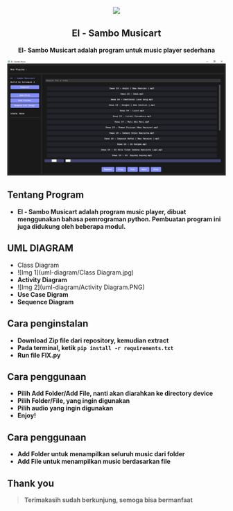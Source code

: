<p align="center"><img src="music.ico"></p>
<h2 align="center">El - Sambo Musicart</h2>
<p align="center"><b>El- Sambo Musicart adalah program untuk music player sederhana</b></p>
<kbd><img src="Main Page.PNG"></kbd>

## Tentang Program
- **El - Sambo Musicart adalah program music player, dibuat menggunakan bahasa pemrograman python. Pembuatan program ini juga didukung oleh beberapa modul.**

## UML DIAGRAM
- Class Diagram
- ![Img 1](uml-diagram/Class Diagram.jpg)
- **Activity Diagram**
- ![Img 2](uml-diagram/Activity Diagram.PNG)
- **Use Case Digram**
- **Sequence Diagram**

## Cara penginstalan
- **Download Zip file dari repository, kemudian extract**
- **Pada terminal, ketik `pip install -r requirements.txt`**
- **Run file FIX.py**

## Cara penggunaan
- **Pilih Add Folder/Add File, nanti akan diarahkan ke directory device**
- **Pilih Folder/File, yang ingin digunakan**
- **Pilih audio yang ingin digunakan**
- **Enjoy!**

## Cara penggunaan
- **Add Folder untuk menampilkan seluruh music dari folder**
- **Add File untuk menampilkan music berdasarkan file**

## Thank you
> **Terimakasih sudah berkunjung, semoga bisa bermanfaat**
